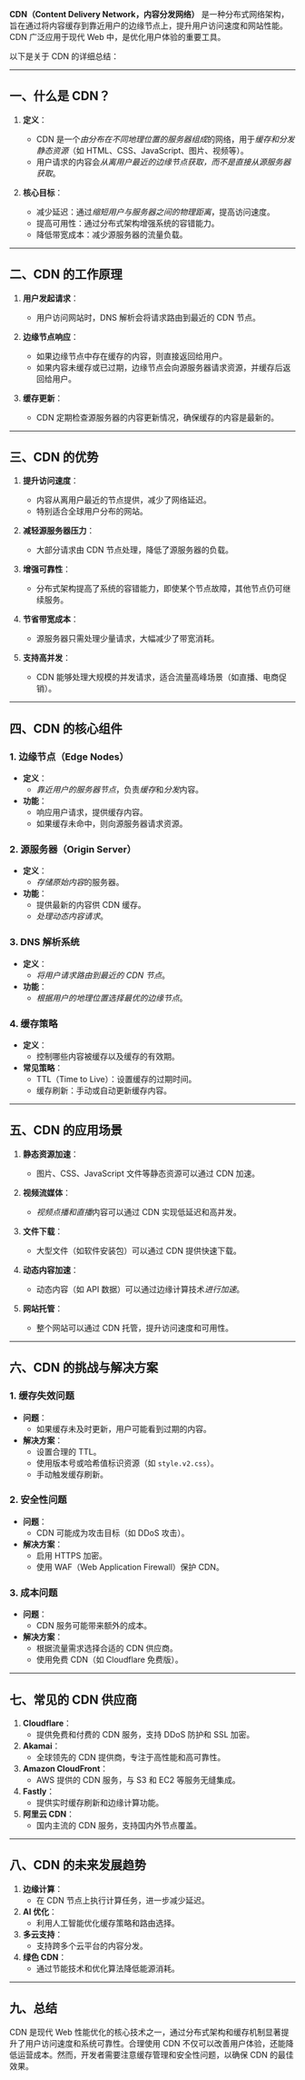 **CDN（Content Delivery Network，内容分发网络）** 是一种分布式网络架构，旨在通过将内容缓存到靠近用户的边缘节点上，提升用户访问速度和网站性能。CDN 广泛应用于现代 Web 中，是优化用户体验的重要工具。

以下是关于 CDN 的详细总结：

---

## 一、什么是 CDN？
1. **定义**：
   - CDN 是一个*由分布在不同地理位置的服务器组成*的网络，用于*缓存和分发静态资源*（如 HTML、CSS、JavaScript、图片、视频等）。
   - 用户请求的内容会*从离用户最近的边缘节点获取，而不是直接从源服务器获取*。

2. **核心目标**：
   - 减少延迟：通过*缩短用户与服务器之间的物理距离*，提高访问速度。
   - 提高可用性：通过分布式架构增强系统的容错能力。
   - 降低带宽成本：减少源服务器的流量负载。

---

## 二、CDN 的工作原理
1. **用户发起请求**：
   - 用户访问网站时，DNS 解析会将请求路由到最近的 CDN 节点。

2. **边缘节点响应**：
   - 如果边缘节点中存在缓存的内容，则直接返回给用户。
   - 如果内容未缓存或已过期，边缘节点会向源服务器请求资源，并缓存后返回给用户。

3. **缓存更新**：
   - CDN 定期检查源服务器的内容更新情况，确保缓存的内容是最新的。

---

## 三、CDN 的优势
1. **提升访问速度**：
   - 内容从离用户最近的节点提供，减少了网络延迟。
   - 特别适合全球用户分布的网站。

2. **减轻源服务器压力**：
   - 大部分请求由 CDN 节点处理，降低了源服务器的负载。

3. **增强可靠性**：
   - 分布式架构提高了系统的容错能力，即使某个节点故障，其他节点仍可继续服务。

4. **节省带宽成本**：
   - 源服务器只需处理少量请求，大幅减少了带宽消耗。

5. **支持高并发**：
   - CDN 能够处理大规模的并发请求，适合流量高峰场景（如直播、电商促销）。

---

## 四、CDN 的核心组件

### 1. 边缘节点（Edge Nodes）
- **定义**：
  - *靠近用户的服务器节点*，负责*缓存*和*分发*内容。
- **功能**：
  - 响应用户请求，提供缓存内容。
  - 如果缓存未命中，则向源服务器请求资源。

### 2. 源服务器（Origin Server）
- **定义**：
  - *存储原始内容*的服务器。
- **功能**：
  - 提供最新的内容供 CDN 缓存。
  - *处理动态内容请求*。

### 3. DNS 解析系统
- **定义**：
  - *将用户请求路由到最近的 CDN 节点*。
- **功能**：
  - *根据用户的地理位置选择最优的边缘节点*。

### 4. 缓存策略
- **定义**：
  - 控制哪些内容被缓存以及缓存的有效期。
- **常见策略**：
  - TTL（Time to Live）：设置缓存的过期时间。
  - 缓存刷新：手动或自动更新缓存内容。

---

## 五、CDN 的应用场景
1. **静态资源加速**：
   - 图片、CSS、JavaScript 文件等静态资源可以通过 CDN 加速。

2. **视频流媒体**：
   - *视频点播和直播*内容可以通过 CDN 实现低延迟和高并发。

3. **文件下载**：
   - 大型文件（如软件安装包）可以通过 CDN 提供快速下载。

4. **动态内容加速**：
   - 动态内容（如 API 数据）可以通过边缘计算技术*进行加速*。

5. **网站托管**：
   - 整个网站可以通过 CDN 托管，提升访问速度和可用性。

---

## 六、CDN 的挑战与解决方案

### 1. 缓存失效问题
- **问题**：
  - 如果缓存未及时更新，用户可能看到过期的内容。
- **解决方案**：
  - 设置合理的 TTL。
  - 使用版本号或哈希值标识资源（如 `style.v2.css`）。
  - 手动触发缓存刷新。

### 2. 安全性问题
- **问题**：
  - CDN 可能成为攻击目标（如 DDoS 攻击）。
- **解决方案**：
  - 启用 HTTPS 加密。
  - 使用 WAF（Web Application Firewall）保护 CDN。

### 3. 成本问题
- **问题**：
  - CDN 服务可能带来额外的成本。
- **解决方案**：
  - 根据流量需求选择合适的 CDN 供应商。
  - 使用免费 CDN（如 Cloudflare 免费版）。

---

## 七、常见的 CDN 供应商
1. **Cloudflare**：
   - 提供免费和付费的 CDN 服务，支持 DDoS 防护和 SSL 加密。
2. **Akamai**：
   - 全球领先的 CDN 提供商，专注于高性能和高可靠性。
3. **Amazon CloudFront**：
   - AWS 提供的 CDN 服务，与 S3 和 EC2 等服务无缝集成。
4. **Fastly**：
   - 提供实时缓存刷新和边缘计算功能。
5. **阿里云 CDN**：
   - 国内主流的 CDN 服务，支持国内外节点覆盖。

---

## 八、CDN 的未来发展趋势
1. **边缘计算**：
   - 在 CDN 节点上执行计算任务，进一步减少延迟。
2. **AI 优化**：
   - 利用人工智能优化缓存策略和路由选择。
3. **多云支持**：
   - 支持跨多个云平台的内容分发。
4. **绿色 CDN**：
   - 通过节能技术和优化算法降低能源消耗。

---

## 九、总结
CDN 是现代 Web 性能优化的核心技术之一，通过分布式架构和缓存机制显著提升了用户访问速度和系统可靠性。合理使用 CDN 不仅可以改善用户体验，还能降低运营成本。然而，开发者需要注意缓存管理和安全性问题，以确保 CDN 的最佳效果。
